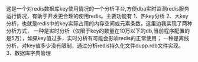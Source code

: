 这是一个对redis数据库key使用情况的一个分析平台,方便dba实时监测redis服务运行情况，有助于开发更合理的使用redis。主要功能有
1、热key分析
2、大key分析，也就是redis中的key实际占用的内存空间或元素条数，这里边我实现了两种分析方式，
一种是实时分析（仅限于key的数量在10万以下的db,当前程序配置的是5万），如果key值过多，实时分析有可能会影响redis的正常使用；
一种是离线分析，对key值多少没有限制，通过分析redis持久化文件dupp.rdb文件实现。
3、数据库字典管理
